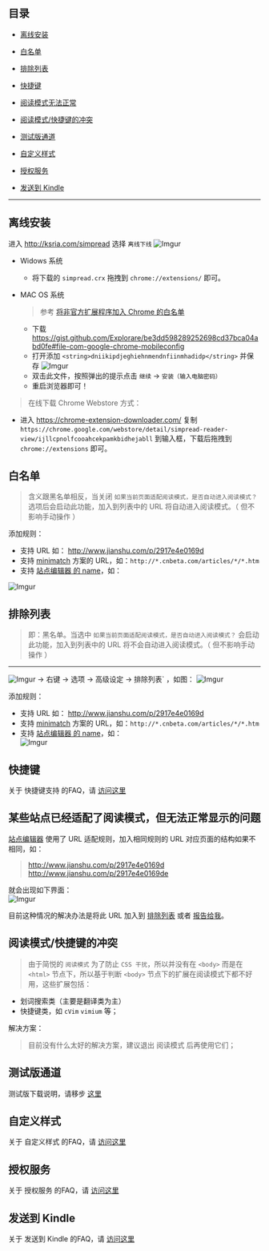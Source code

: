 目录
---
- [离线安装](https://github.com/Kenshin/simpread/wiki/faq#离线安装)
- [白名单](https://github.com/Kenshin/simpread/wiki/faq#白名单)
- [排除列表](https://github.com/Kenshin/simpread/wiki/faq#排除列表)
- [快捷键](https://github.com/Kenshin/simpread/wiki/faq#快捷键)

- [阅读模式无法正常](https://github.com/Kenshin/simpread/wiki/faq#%E6%9F%90%E4%BA%9B%E7%AB%99%E7%82%B9%E5%B7%B2%E7%BB%8F%E9%80%82%E9%85%8D%E4%BA%86%E9%98%85%E8%AF%BB%E6%A8%A1%E5%BC%8F%E4%BD%86%E6%97%A0%E6%B3%95%E6%AD%A3%E5%B8%B8%E6%98%BE%E7%A4%BA%E7%9A%84%E9%97%AE%E9%A2%98)
- [阅读模式/快捷键的冲突](https://github.com/Kenshin/simpread/wiki/FAQ#%E9%98%85%E8%AF%BB%E6%A8%A1%E5%BC%8F%E5%BF%AB%E6%8D%B7%E9%94%AE%E7%9A%84%E5%86%B2%E7%AA%81)
- [测试版通道](https://github.com/Kenshin/simpread/wiki/faq#%E6%B5%8B%E8%AF%95%E7%89%88%E9%80%9A%E9%81%93)
- [自定义样式](https://github.com/Kenshin/simpread/wiki/FAQ#%E8%87%AA%E5%AE%9A%E4%B9%89%E6%A0%B7%E5%BC%8F)
- [授权服务](https://github.com/Kenshin/simpread/wiki/FAQ#%E6%8E%88%E6%9D%83%E6%9C%8D%E5%8A%A1)
- [发送到 Kindle](https://github.com/Kenshin/simpread/wiki/FAQ#%E5%8F%91%E9%80%81%E5%88%B0-kindle)

***

离线安装
---

进入 http://ksria.com/simpread 选择 `离线下线`
![Imgur](http://i.imgur.com/ocmtcSpl.png)

- Widows 系统
  - 将下载的 `simpread.crx` 拖拽到  `chrome://extensions/` 即可。

- MAC OS 系统
  > 参考 [将非官方扩展程序加入 Chrome 的白名单](https://hencolle.com/2016/10/16/baidu_exporter/)
  - 下载 https://gist.github.com/Explorare/be3dd598289252698cd37bca04abd0fe#file-com-google-chrome-mobileconfig
  - 打开添加 `<string>dniikipdjeghiehnmendnfiinmhadidp</string>` 并保存
    ![Imgur](http://i.imgur.com/QozEOJGl.png)
  - 双击此文件，按照弹出的提示点击 `继续` → `安装（输入电脑密码）`
  - 重启浏览器即可！

> 在线下载 Chrome Webstore 方式：
- 进入 https://chrome-extension-downloader.com/ 复制 `https://chrome.google.com/webstore/detail/simpread-reader-view/ijllcpnolfcooahcekpamkbidhejabll` 到输入框，下载后拖拽到 `chrome://extensions` 即可。

白名单
---
> 含义跟黑名单相反，当关闭 `如果当前页面适配阅读模式，是否自动进入阅读模式？` 选项后会启动此功能，加入到列表中的 URL 将自动进入阅读模式。（ 但不影响手动操作 ）

添加规则：
- 支持 URL 如： http://www.jianshu.com/p/2917e4e0169d
- 支持 [minimatch](https://github.com/isaacs/minimatch) 方案的 URL，如：`http://*.cnbeta.com/articles/*/*.htm`
- 支持 [站点编辑器 的 name](https://github.com/Kenshin/simpread/wiki/站点编辑器#对应字段)，如：  

![Imgur](https://i.imgur.com/DgQYFsn.png)

排除列表
---

> 即：黑名单。当选中 `如果当前页面适配阅读模式，是否自动进入阅读模式？` 会启动此功能，加入到列表中的 URL 将不会自动进入阅读模式。（ 但不影响手动操作 ）
---
![Imgur](http://i.imgur.com/dyROEBi.png) → 右键 → 选项 → 高级设定 → 排除列表` ，如图：
![Imgur](http://i.imgur.com/CdoZOkUl.png)

添加规则：
- 支持 URL 如： http://www.jianshu.com/p/2917e4e0169d
- 支持 [minimatch](https://github.com/isaacs/minimatch) 方案的 URL，如：`http://*.cnbeta.com/articles/*/*.htm`
- 支持 [站点编辑器 的 name](https://github.com/Kenshin/simpread/wiki/站点编辑器#对应字段)，如：  
![Imgur](http://i.imgur.com/IFc5kAEl.png) 

快捷键
---
关于 快捷键支持 的FAQ，请 [访问这里](https://github.com/Kenshin/simpread/wiki/快捷键)

某些站点已经适配了阅读模式，但无法正常显示的问题
---

[站点编辑器](https://github.com/Kenshin/simpread/wiki/站点编辑器) 使用了 URL 适配规则，加入相同规则的 URL 对应页面的结构如果不相同，如：  

> http://www.jianshu.com/p/2917e4e0169d  
> http://www.jianshu.com/p/2917e4e0169de

就会出现如下界面：  
![Imgur](http://i.imgur.com/jckXO4yl.png)

目前这种情况的解决办法是将此 URL 加入到 [排除列表](https://github.com/Kenshin/simpread/wiki/入门指南（-操作指引-）#排除列表) 或者 [报告给我](https://github.com/Kenshin/simpread/issues/new)。

阅读模式/快捷键的冲突
---
> 由于简悦的 `阅读模式` 为了防止 `CSS 干扰`，所以并没有在 `<body>` 而是在 `<html>` 节点下，所以基于判断 `<body>` 节点下的扩展在阅读模式下都不好用，这些扩展包括：
- 划词搜索类（主要是翻译类为主）
- 快捷键类，如 `cVim` `vimium` 等；

解决方案：
> 目前没有什么太好的解决方案，建议退出 阅读模式 后再使用它们；

测试版通道
---
测试版下载说明，请移步 [这里](https://github.com/Kenshin/simpread/wiki/%E6%B5%8B%E8%AF%95%E7%89%88)

自定义样式
---
关于 自定义样式 的FAQ，请 [访问这里](https://github.com/Kenshin/simpread/wiki/%E8%87%AA%E5%AE%9A%E4%B9%89%E6%A0%B7%E5%BC%8F)

授权服务
---
关于 授权服务 的FAQ，请 [访问这里](https://github.com/Kenshin/simpread/wiki/%E6%8E%88%E6%9D%83%E6%9C%8D%E5%8A%A1)

发送到 Kindle
---
关于 发送到 Kindle 的FAQ，请 [访问这里](https://github.com/Kenshin/simpread/wiki/%E5%8F%91%E9%80%81%E5%88%B0-Kindle)